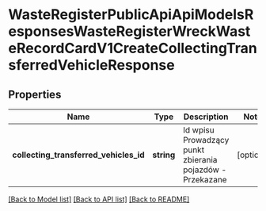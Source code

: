 # WasteRegisterPublicApiApiModelsResponsesWasteRegisterWreckWasteRecordCardV1CreateCollectingTransferredVehicleResponse

## Properties
Name | Type | Description | Notes
------------ | ------------- | ------------- | -------------
**collecting_transferred_vehicles_id** | **string** | Id wpisu Prowadzący punkt zbierania pojazdów - Przekazane | [optional] 

[[Back to Model list]](../README.md#documentation-for-models) [[Back to API list]](../README.md#documentation-for-api-endpoints) [[Back to README]](../README.md)



